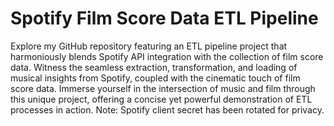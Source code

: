 # Spotify Film Score Data ETL Pipeline
Explore my GitHub repository featuring an ETL pipeline project that harmoniously blends Spotify API integration with the collection of film score data. Witness the seamless extraction, transformation, and loading of musical insights from Spotify, coupled with the cinematic touch of film score data. Immerse yourself in the intersection of music and film through this unique project, offering a concise yet powerful demonstration of ETL processes in action.
Note: Spotify client secret has been rotated for privacy.
